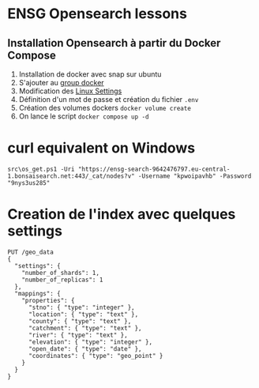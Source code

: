 # ENSG Opensearch lessons

## Installation Opensearch à partir du Docker Compose

1. Installation de docker avec snap sur ubuntu
1. S'ajouter au [group docker](https://docs.docker.com/engine/install/linux-postinstall/)
1. Modification des [Linux Settings](https://opensearch.org/docs/latest/install-and-configure/install-opensearch/docker/) 
1. Définition d'un mot de passe et création du fichier `.env`
1. Création des volumes dockers `docker volume create`
1. On lance le script `docker compose up -d`



# curl equivalent on Windows

```
src\os_get.ps1 -Uri "https://ensg-search-9642476797.eu-central-1.bonsaisearch.net:443/_cat/nodes?v" -Username "kpwoipavhb" -Password "9nys3us285"

```


# Creation de l'index avec quelques settings


```
PUT /geo_data
{
  "settings": {
    "number_of_shards": 1,
    "number_of_replicas": 1
  },
  "mappings": {
    "properties": {
      "stno": { "type": "integer" },
      "location": { "type": "text" },
      "county": { "type": "text" },
      "catchment": { "type": "text" },
      "river": { "type": "text" },
      "elevation": { "type": "integer" },
      "open_date": { "type": "date" },
      "coordinates": { "type": "geo_point" }
    }
  }
}
```

